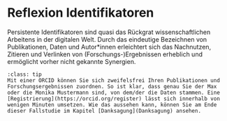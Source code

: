 # Reflexion Identifikatoren

Persistente Identifikatoren sind quasi das Rückgrat wissenschaftlichen Arbeitens in der digitalen Welt. Durch das eindeutige Bezeichnen von Publikationen, Daten und Autor*innen erleichtert sich das Nachnutzen, Zitieren und Verlinken von (Forschungs-)Ergebnissen erheblich und ermöglicht vorher nicht gekannte Synergien.

`````{admonition} Haben Sie sich bereits eine ORCID zugelegt?
:class: tip
Mit einer ORCID können Sie sich zweifelsfrei Ihren Publikationen und Forschungsergebnissen zuordnen. So ist klar, dass genau Sie der Max oder die Monika Mustermann sind, von dem/der die Daten stammen. Eine [Registrierung](https://orcid.org/register) lässt sich innerhalb von wenigen Minuten umsetzen. Wie das aussehen kann, können Sie am Ende dieser Fallstudie im Kapitel [Danksagung](Danksagung) ansehen.
`````
